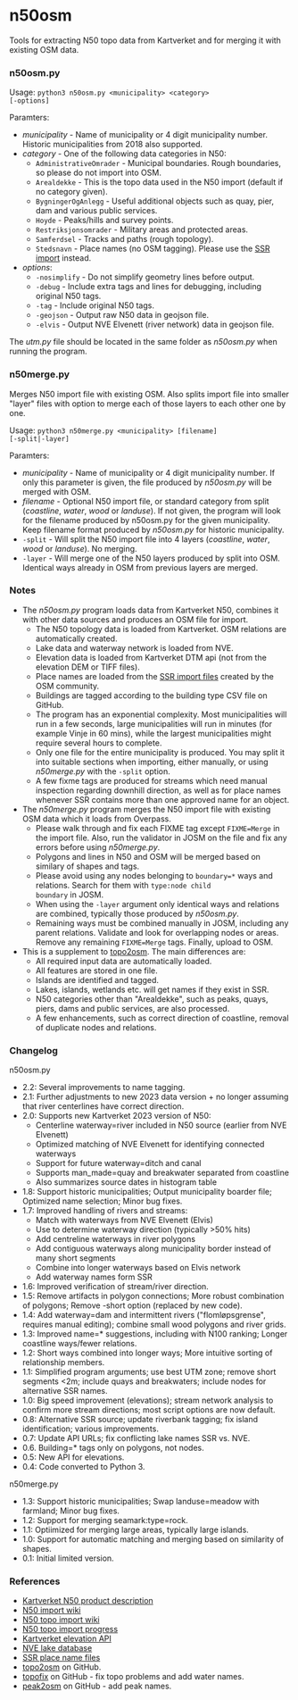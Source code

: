 # n50osm
Tools for extracting N50 topo data from Kartverket and for merging it with existing OSM data.

### n50osm.py ###

Usage: <code>python3 n50osm.py \<municipality\> \<category\> [-options]</code>

Paramters:
* *municipality* - Name of municipality or 4 digit municipality number. Historic municipalities from 2018 also supported.
* *category* - One of the following data categories in N50:
  * <code>AdministrativeOmrader</code> - Municipal boundaries. Rough boundaries, so please do not import into OSM.
  * <code>Arealdekke</code> - This is the topo data used in the N50 import (default if no category given).
  * <code>BygningerOgAnlegg</code> - Useful additional objects such as quay, pier, dam and various public services.
  * <code>Hoyde</code> - Peaks/hills and survey points.
  * <code>Restriksjonsomrader</code> - Military areas and protected areas.
  * <code>Samferdsel</code> - Tracks and paths (rough topology).
  * <code>Stedsnavn</code> - Place names (no OSM tagging). Please use the [SSR import](https://wiki.openstreetmap.org/wiki/No:Import_av_stedsnavn_fra_SSR2) instead.
* *options*:
  * <code>-nosimplify</code> - Do not simplify geometry lines before output.
  * <code>-debug</code> - Include extra tags and lines for debugging, including original N50 tags.
  * <code>-tag</code> - Include original N50 tags.
  * <code>-geojson</code> - Output raw N50 data in geojson file.
  * <code>-elvis</code> - Output NVE Elvenett (river network) data in geojson file.

The *utm.py* file should be located in the same folder as *n50osm.py* when running the program.

### n50merge.py ###

Merges N50 import file with existing OSM. Also splits import file into smaller "layer" files with option to merge each of those layers to each other one by one.

Usage: <code>python3 n50merge.py \<municipality\> [filename] [-split|-layer]</code>

Paramters:
* *municipality* - Name of municipality or 4 digit municipality number. If only this parameter is given, the file produced by *n50osm.py* will be merged with OSM. 
* *filename* - Optional N50 import file, or standard category from split (*coastline*, *water*, *wood* or *landuse*). If not given, the program will look for the filename produced by n50osm.py for the given municipality. Keep filename format produced by _n50osm.py_ for historic municipality.
* <code>-split</code> - Will split the N50 import file into 4 layers (*coastline*, *water*, *wood* or *landuse*). No merging.
* <code>-layer</code> - Will merge one of the N50 layers produced by split into OSM. Identical ways already in OSM from previous layers are merged.

### Notes ###

* The *n50osm.py* program loads data from Kartverket N50, combines it with other data sources and produces an OSM file for import.
  * The N50 topology data is loaded from Kartverket. OSM relations are automatically created.
  * Lake data and waterway network is loaded from NVE.
  * Elevation data is loaded from Kartverket DTM api (not from the elevation DEM or TIFF files).
  * Place names are loaded from the [SSR import files](https://wiki.openstreetmap.org/wiki/No:Import_av_stedsnavn_fra_SSR2) created by the OSM community.
  * Buildings are tagged according to the building type CSV file on GitHub.
  * The program has an exponential complexity. Most municipalities will run in a few seconds, large municipalities will run in minutes (for example Vinje in 60 mins), while the largest municipalities might require several hours to complete.
   * Only one file for the entire municipality is produced. You may split it into suitable sections when importing, either manually, or using *n50merge.py* with the <code>-split</code> option.
  * A few fixme tags are produced for streams which need manual inspection regarding downhill direction, as well as for place names whenever SSR contains more than one approved name for an object.
* The *n50merge.py* program merges the N50 import file with existing OSM data which it loads from Overpass.
  * Please walk through and fix each FIXME tag except <code>FIXME=Merge</code> in the import file. Also, run the validator in JOSM on the file and fix any errors before using *n50merge.py*.
  * Polygons and lines in N50 and OSM will be merged based on similary of shapes and tags.
  * Please avoid using any nodes belonging to <code>boundary=*</code> ways and relations. Search for them with <code>type:node child boundary</code> in JOSM.
  * When using the <code>-layer</code> argument only identical ways and relations are combined, typically those produced by *n50osm.py*.
  * Remaining ways must be combined manually in JOSM, including any parent relations. Validate and look for overlapping nodes or areas. Remove any remaining <code>FIXME=Merge</code> tags. Finally, upload to OSM.
* This is a supplement to [topo2osm](https://github.com/osmno/topo2osm). The main differences are:
  * All required input data are automatically loaded.
  * All features are stored in one file.
  * Islands are identified and tagged.
  * Lakes, islands, wetlands etc. will get names if they exist in SSR.
  * N50 categories other than "Arealdekke", such as peaks, quays, piers, dams and public services, are also processed.
  * A few enhancements, such as correct direction of coastline, removal of duplicate nodes and relations.

### Changelog

n50osm.py
* 2.2: Several improvements to name tagging.
* 2.1: Further adjustments to new 2023 data version + no longer assuming that river centerlines have correct direction.
* 2.0: Supports new Kartverket 2023 version of N50:
  - Centerline waterway=river included in N50 source (earlier from NVE Elvenett)
  - Optimized matching of NVE Elvenett for identifying connected waterways
  - Support for future waterway=ditch and canal
  - Supports man_made=quay and breakwater separated from coastline
  - Also summarizes source dates in histogram table
* 1.8: Support historic municipalities; Output municipality boarder file; Optimized name selection; Minor bug fixes.
* 1.7: Improved handling of rivers and streams:
  - Match with waterways from NVE Elvenett (Elvis)
  - Use to determine waterway direction (typically >50% hits)
  - Add centreline waterways in river polygons
  - Add contiguous waterways along municipality border instead of many short segments
  - Combine into longer waterways based on Elvis network
  - Add waterway names form SSR
* 1.6: Improved verification of stream/river direction.
* 1.5: Remove artifacts in polygon connections; More robust combination of polygons; Remove -short option (replaced by new code). 
* 1.4: Add waterway=dam and intermittent rivers ("flomløpsgrense", requires manual editing); combine small wood polygons and river grids.
* 1.3: Improved name=* suggestions, including with N100 ranking; Longer coastline ways/fewer relations.
* 1.2: Short ways combined into longer ways; More intuitive sorting of relationship members.
* 1.1: Simplified program arguments; use best UTM zone; remove short segments <2m; include quays and breakwaters; include nodes for alternative SSR names.
* 1.0: Big speed improvement (elevations); stream network analysis to confirm more stream directions; most script options are now default.
* 0.8: Alternative SSR source; update riverbank tagging; fix island identification; various improvements.
* 0.7: Update API URLs; fix conflicting lake names SSR vs. NVE.
* 0.6. Building=* tags only on polygons, not nodes.
* 0.5: New API for elevations.
* 0.4: Code converted to Python 3.

n50merge.py
* 1.3: Support historic municipalities; Swap landuse=meadow with farmland; Minor bug fixes.
* 1.2: Support for merging seamark:type=rock.
* 1.1: Optiimized for merging large areas, typically large islands.
* 1.0: Support for automatic matching and merging based on similarity of shapes.
* 0.1: Initial limited version.

### References ###

* [Kartverket N50 product description](https://register.geonorge.no/register/versjoner/produktspesifikasjoner/kartverket/n50-kartdata)
* [N50 import wiki](https://wiki.openstreetmap.org/wiki/Import/Catalogue/N50_import_(Norway))
* [N50 topo import wiki](https://wiki.openstreetmap.org/wiki/Import/Catalogue/Topography_import_for_Norway)
* [N50 topo import progress](https://wiki.openstreetmap.org/wiki/Import/Catalogue/Topography_import_for_Norway/assignment)
* [Kartverket elevation API](https://kartverket.no/api-og-data/friluftsliv/hoydeprofil)
* [NVE lake database](https://www.nve.no/karttjenester/kartdata/vassdragsdata/innsjodatabase/)
* [SSR place name files](https://obtitus.github.io/ssr2_to_osm_data/)
* [topo2osm](https://github.com/nkamapper/topo2osm) on GitHub.
* [topofix](https://github.com/nkamapper/topofix) on GitHub - fix topo problems and add water names.
* [peak2osm](https://github.com/nkamapper/peak2osm) on GitHub - add peak names.
